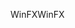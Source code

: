 <span data-ttu-id="bafb0-101">WinFX</span><span class="sxs-lookup"><span data-stu-id="bafb0-101">WinFX</span></span>